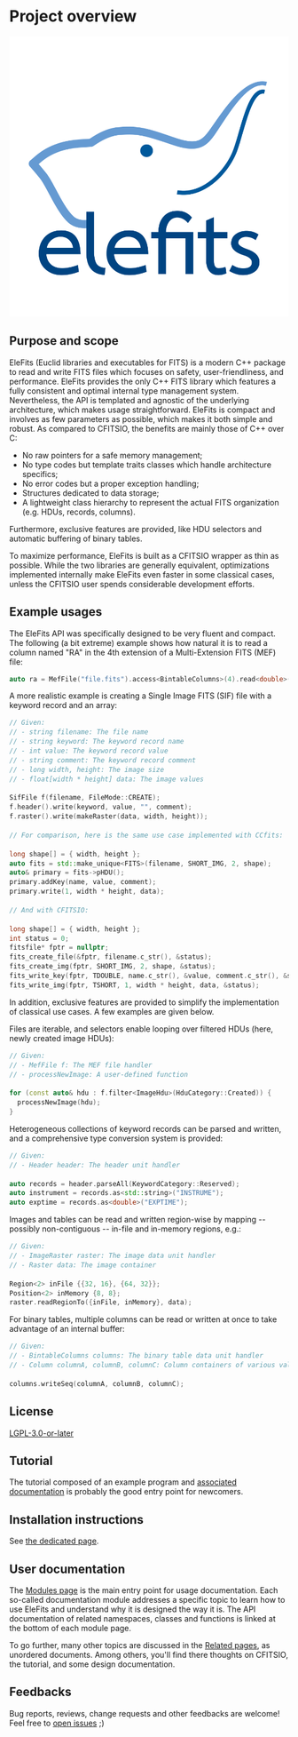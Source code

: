 # Project overview

![EleFits logo](doc/diagrams/out/elefits_square.svg)

## Purpose and scope

EleFits (Euclid libraries and executables for FITS) is a modern C++ package to read and write FITS files which focuses on safety, user-friendliness, and performance.
EleFits provides the only C++ FITS library which features a fully consistent and optimal internal type management system.
Nevertheless, the API is templated and agnostic of the underlying architecture, which makes usage straightforward.
EleFits is compact and involves as few parameters as possible, which makes it both simple and robust.
As compared to CFITSIO, the benefits are mainly those of C++ over C:

* No raw pointers for a safe memory management;
* No type codes but template traits classes which handle architecture specifics;
* No error codes but a proper exception handling;
* Structures dedicated to data storage;
* A lightweight class hierarchy to represent the actual FITS organization (e.g. HDUs, records, columns).

Furthermore, exclusive features are provided, like HDU selectors and automatic buffering of binary tables.

To maximize performance, EleFits is built as a CFITSIO wrapper as thin as possible.
While the two libraries are generally equivalent, optimizations implemented internally make EleFits even faster in some classical cases, unless the CFITSIO user spends considerable development efforts.

## Example usages

The EleFits API was specifically designed to be very fluent and compact.
The following (a bit extreme) example shows how natural it is
to read a column named "RA" in the 4th extension of a Multi-Extension FITS (MEF) file:

```cpp
auto ra = MefFile("file.fits").access<BintableColumns>(4).read<double>("RA");
```

A more realistic example is creating a Single Image FITS (SIF) file with a keyword record and an array:

```cpp
// Given:
// - string filename: The file name
// - string keyword: The keyword record name
// - int value: The keyword record value
// - string comment: The keyword record comment
// - long width, height: The image size
// - float[width * height] data: The image values

SifFile f(filename, FileMode::CREATE);
f.header().write(keyword, value, "", comment);
f.raster().write(makeRaster(data, width, height));

// For comparison, here is the same use case implemented with CCfits:

long shape[] = { width, height };
auto fits = std::make_unique<FITS>(filename, SHORT_IMG, 2, shape);
auto& primary = fits->pHDU();
primary.addKey(name, value, comment);
primary.write(1, width * height, data);

// And with CFITSIO:

long shape[] = { width, height };
int status = 0;
fitsfile* fptr = nullptr;
fits_create_file(&fptr, filename.c_str(), &status);
fits_create_img(fptr, SHORT_IMG, 2, shape, &status);
fits_write_key(fptr, TDOUBLE, name.c_str(), &value, comment.c_str(), &status);
fits_write_img(fptr, TSHORT, 1, width * height, data, &status);
```

In addition, exclusive features are provided to simplify the implementation of classical use cases.
A few examples are given below.

Files are iterable, and selectors enable looping over filtered HDUs
(here, newly created image HDUs):

```cpp
// Given:
// - MefFile f: The MEF file handler
// - processNewImage: A user-defined function

for (const auto& hdu : f.filter<ImageHdu>(HduCategory::Created)) {
  processNewImage(hdu);
}
```

Heterogeneous collections of keyword records can be parsed and written,
and a comprehensive type conversion system is provided:

```cpp
// Given:
// - Header header: The header unit handler

auto records = header.parseAll(KeywordCategory::Reserved);
auto instrument = records.as<std::string>("INSTRUME");
auto exptime = records.as<double>("EXPTIME");
```

Images and tables can be read and written region-wise
by mapping -- possibly non-contiguous -- in-file and in-memory regions, e.g.:

```cpp
// Given:
// - ImageRaster raster: The image data unit handler
// - Raster data: The image container

Region<2> inFile {{32, 16}, {64, 32}};
Position<2> inMemory {8, 8};
raster.readRegionTo({inFile, inMemory}, data);
```

For binary tables, multiple columns can be read or written at once
to take advantage of an internal buffer:

```cpp
// Given:
// - BintableColumns columns: The binary table data unit handler
// - Column columnA, columnB, columnC: Column containers of various value types

columns.writeSeq(columnA, columnB, columnC);
```

## License

[LGPL-3.0-or-later](LICENSE.md)

## Tutorial

The tutorial composed of an example program and [associated documentation](https://cnes.github.io/EleFits/5.0.0/tuto.html) is probably the good entry point for newcomers.

## Installation instructions

See [the dedicated page](INSTALL.md).

## User documentation

The [Modules page](https://cnes.github.io/EleFits/5.0.0/modules.html) is the main entry point for usage documentation.
Each so-called documentation module addresses a specific topic to learn how to use EleFits and understand why it is designed the way it is.
The API documentation of related namespaces, classes and functions is linked at the bottom of each module page.

To go further, many other topics are discussed in the [Related pages](https://cnes.github.io/EleFits/5.0.0/pages.html), as unordered documents.
Among others, you'll find there thoughts on CFITSIO, the tutorial, and some design documentation. 

## Feedbacks

Bug reports, reviews, change requests and other feedbacks are welcome!
Feel free to [open issues](https://github.com/CNES/EleFits/issues/new/choose) ;)
